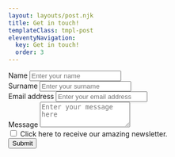 ```yaml
---
layout: layouts/post.njk
title: Get in touch!
templateClass: tmpl-post
eleventyNavigation:
  key: Get in touch!
  order: 3
---
```



<div class="container w-75">
    <form name="contact" method="POST" data-netlify="true">
    <div class="form-group mt-2">
        <label>Name</label>
        <input type="text" class="form-control" name="name" aria-describedby="Name" placeholder="Enter your name">
    </div>
    <div class="form-group mt-2">
        <label>Surname</label>
        <input type="text" class="form-control" name="surname" aria-describedby="Surname" placeholder="Enter your surname">
    </div>
    <div class="form-group mt-2">
        <label for="exampleInputEmail1">Email address</label>
        <input type="email" class="form-control" id="exampleInputEmail1" name="email" aria-describedby="emailHelp" placeholder="Enter your email address">
    </div>
    <div class="form-group mt-2">
        <label for="exampleFormControlTextarea1">Message</label>
        <textarea class="form-control" id="exampleFormControlTextarea1" name="message" rows="3" placeholder="Enter your message here"></textarea>
    </div>
    <div class="form-check">
        <input class="form-check-input mt-2" type="checkbox">
        <label class="form-check-label mt-2" for="defaultCheck1">
            Click here to receive our amazing newsletter.
        </label>
</div>
    <button type="submit" class="btn btn-primary mt-3">Submit</button>
    </form>
</div>

<script>
    //get default border colours (to use on input when validation passes)
    var borderStylePass = document.querySelector('#name').style.border;
    var borderStylePass = document.querySelector('#surname').style.border;
    //set fail border colours (to use on input when validation fails)
    var borderStyleFail = '1px solid red';
    //get the form submit button
    var submit_button = document.querySelector('.form_submit');
    //attach form event listener
    submit_button.addEventListener("click", function(event){
        //get the form "name" and "surname" elements
        var name = document.querySelector('#name');
        var name = document.querySelector('#surname');
        //get the form "email" element
        var email = document.querySelector('#email');
        //all validation is assumed to be passed until tested
        blnValidated = true;
        //change the border as it the validation passed
        name.style.border = borderStylePass;
        //if validation fails change the bln to false and change the input border colour
        if(!name.value){
            blnValidated = false;
            name.style.border = borderStyleFail;
        }
        if(!surname.value){
            blnValidated = false;
            name.style.border = borderStyleFail;
        }
        //if validation fails change the bln to false and change the input border colour
        email.style.border = borderStylePass;
        if(!email.value){
            blnValidated = false;
            email.style.border = borderStyleFail;
        }
        //if validation failed do not allow the form to submit the data
        if(!blnValidated){
            event.preventDefault();
        }
    }, false);
</script>